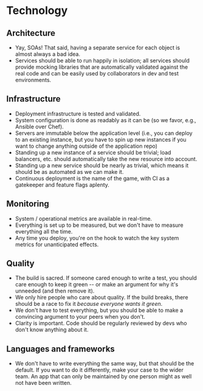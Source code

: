 # Technology

## Architecture
* Yay, SOAs! That said, having a separate service for each object is almost always a bad idea.
* Services should be able to run happily in isolation; all services should provide mocking libraries that are automatically validated against the real code and can be easily used by collaborators in dev and test environments.

## Infrastructure

* Deployment infrastructure is tested and validated.
* System configuration is done as readably as it can be (so we favor, e.g., Ansible over Chef).
* Servers are immutable below the application level (i.e., you can deploy to an existing instance, but you have to spin up new instances if you want to change anything outside of the application repo)
* Standing up a new instance of a service should be trivial; load balancers, etc. should automatically take the new resource into account.
* Standing up a new service should be nearly as trivial, which means it should be as automated as we can make it.
* Continuous deployment is the name of the game, with CI as a gatekeeper and feature flags aplenty.

## Monitoring

* System / operational metrics are available in real-time.
* Everything is set up to be measured, but we don't have to measure everything all the time.
* Any time you deploy, you're on the hook to watch the key system metrics for unanticipated effects.

## Quality

* The build is sacred. If someone cared enough to write a test, you should care enough to keep it green -- or make an argument for why it's unneeded (and then remove it).
* We only hire people who care about quality. If the build breaks, there should be a race to fix it *because everyone wants it green*.
* We don't have to test everything, but you should be able to make a convincing argument to your peers when you don't.
* Clarity is important. Code should be regularly reviewed by devs who don't know anything about it.

## Languages and frameworks

* We don't have to write everything the same way, but that should be the default. If you want to do it differently, make your case to the wider team. An app that can only be maintained by one person might as well not have been written.
